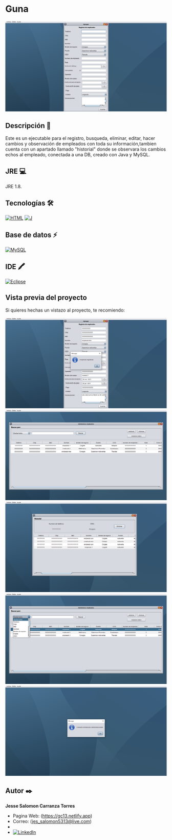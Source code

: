 # Guna
![Imagen del proyecto](https://raw.githubusercontent.com/jesse5313/Guna/main/capturas%20proyecto/1.png)

## Descripción 📑
Este es un ejecutable para el registro, busqueda, eliminar, editar, hacer cambios y observación de empleados con toda su información,tambien cuenta con un apartado llamado "historial" donde se observara los cambios echos al empleado, conectada a una DB, creado con Java y MySQL.

## JRE 💻
JRE 1.8.

## Tecnologías 🛠
[![HTML](https://img.shields.io/badge/HTML5-E34F26?style=for-the-badge&logo=html5&logoColor=white)](https://es.wikipedia.org/wiki/HTML5)
[![J](https://img.shields.io/badge/Java-ED8B00?style=for-the-badge&logo=java&logoColor=white)](https://en.wikipedia.org/wiki/Java_(programming_language))

## Base de datos ⚡
[![MySQL](https://img.shields.io/badge/MySQL-005C84?style=for-the-badge&logo=mysql&logoColor=white)](https://en.wikipedia.org/wiki/MySQL)

## IDE 🖍
[![Eclipse](https://img.shields.io/badge/Eclipse-2C2255?style=for-the-badge&logo=eclipse&logoColor=white)](https://en.wikipedia.org/wiki/Eclipse_(software))

## Vista previa del proyecto
Si quieres hechas un vistazo al proyecto, te recomiendo:

![Captura del proyecto](https://raw.githubusercontent.com/jesse5313/Guna/main/capturas%20proyecto/2.png)
![Captura del proyecto](https://raw.githubusercontent.com/jesse5313/Guna/main/capturas%20proyecto/3.png)
![Captura del proyecto](https://raw.githubusercontent.com/jesse5313/Guna/main/capturas%20proyecto/4.png)
![Captura del proyecto](https://raw.githubusercontent.com/jesse5313/Guna/main/capturas%20proyecto/5.png)
![Captura del proyecto](https://raw.githubusercontent.com/jesse5313/Guna/main/capturas%20proyecto/6.png)

## Autor ✒️
**Jesse Salomon Carranza Torres**         

* Pagina Web: (https://gc13.netlify.app)
* Correo: (jes_salomon5313@live.com)
* <br>
* [![LinkedIn](https://img.shields.io/badge/LinkedIn-0077B5?style=for-the-badge&logo=linkedin&logoColor=white)](https://www.linkedin.com/in/jesse-salomon-carranza-torres-343117225/)


